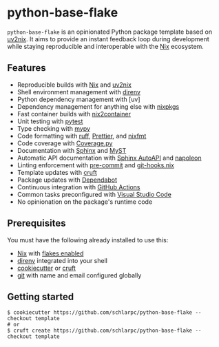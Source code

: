 # python-base-flake

`python-base-flake` is an opinionated Python package template based on
[uv2nix]. It aims to provide an instant feedback loop during development
while staying reproducible and interoperable with the [Nix] ecosystem.

## Features

- Reproducible builds with [Nix] and [uv2nix]
- Shell environment management with [direnv]
- Python dependency management with [uv]
- Dependency management for anything else with [nixpkgs]
- Fast container builds with [nix2container]
- Unit testing with [pytest]
- Type checking with [mypy]
- Code formatting with [ruff], [Prettier], and [nixfmt]
- Code coverage with [Coverage.py]
- Documentation with [Sphinx] and [MyST]
- Automatic API documentation with [Sphinx AutoAPI] and [napoleon]
- Linting enforcement with [pre-commit] and [git-hooks.nix]
- Template updates with [cruft]
- Package updates with [Dependabot]
- Continuous integration with [GitHub Actions]
- Common tasks preconfigured with [Visual Studio Code]
- No opinionation on the package's runtime code

## Prerequisites

You must have the following already installed to use this:

- [Nix] with [flakes enabled]
- [direnv] integrated into your shell
- [cookiecutter] or [cruft]
- [git] with name and email configured globally

## Getting started

```shell
$ cookiecutter https://github.com/schlarpc/python-base-flake --checkout template
# or
$ cruft create https://github.com/schlarpc/python-base-flake --checkout template
```

[cookiecutter]: https://cookiecutter.readthedocs.io/
[coverage.py]: https://coverage.readthedocs.io/
[cruft]: https://cruft.github.io/cruft/
[dependabot]: https://github.com/dependabot
[direnv]: https://direnv.net/
[flakes enabled]: https://nixos.wiki/wiki/Flakes#Enable_flakes_permanently_in_NixOS
[git]: https://git-scm.com/
[git-hooks.nix]: https://github.com/cachix/git-hooks.nix
[github actions]: https://github.com/features/actions
[myst]: https://myst-parser.readthedocs.io/
[mypy]: https://mypy.readthedocs.io/
[napoleon]: https://www.sphinx-doc.org/en/master/usage/extensions/napoleon.html
[nix]: https://nixos.org/
[nix2container]: https://github.com/nlewo/nix2container
[nixfmt]: https://github.com/NixOS/nixfmt
[nixpkgs]: https://github.com/NixOS/nixpkgs
[poetry2nix]: https://github.com/nix-community/poetry2nix
[pre-commit]: https://pre-commit.com/
[prettier]: https://prettier.io/
[pytest]: https://docs.pytest.org/
[ruff]: https://docs.astral.sh/ruff/
[sphinx autoapi]: https://sphinx-autoapi.readthedocs.io/
[sphinx]: https://www.sphinx-doc.org/
[uv2nix]: https://github.com/pyproject-nix/uv2nix
[visual studio code]: https://code.visualstudio.com/
